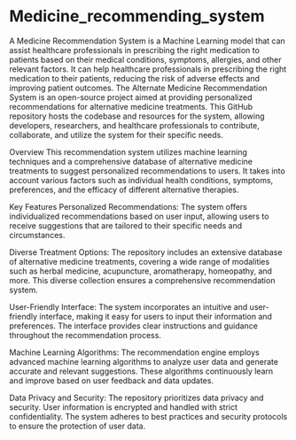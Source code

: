 # Medicine_recommending_system

A Medicine Recommendation System is a Machine Learning model that can assist healthcare professionals in prescribing the right medication to patients based on their medical conditions, symptoms, allergies, and other relevant factors. It can help healthcare professionals in prescribing the right medication to their patients, reducing the risk of adverse effects and improving patient outcomes.
The Alternate Medicine Recommendation System is an open-source project aimed at providing personalized recommendations for alternative medicine treatments. This GitHub repository hosts the codebase and resources for the system, allowing developers, researchers, and healthcare professionals to contribute, collaborate, and utilize the system for their specific needs.

Overview
This recommendation system utilizes machine learning techniques and a comprehensive database of alternative medicine treatments to suggest personalized recommendations to users. It takes into account various factors such as individual health conditions, symptoms, preferences, and the efficacy of different alternative therapies.

Key Features
Personalized Recommendations: The system offers individualized recommendations based on user input, allowing users to receive suggestions that are tailored to their specific needs and circumstances.

Diverse Treatment Options: The repository includes an extensive database of alternative medicine treatments, covering a wide range of modalities such as herbal medicine, acupuncture, aromatherapy, homeopathy, and more. This diverse collection ensures a comprehensive recommendation system.

User-Friendly Interface: The system incorporates an intuitive and user-friendly interface, making it easy for users to input their information and preferences. The interface provides clear instructions and guidance throughout the recommendation process.

Machine Learning Algorithms: The recommendation engine employs advanced machine learning algorithms to analyze user data and generate accurate and relevant suggestions. These algorithms continuously learn and improve based on user feedback and data updates.

Data Privacy and Security: The repository prioritizes data privacy and security. User information is encrypted and handled with strict confidentiality. The system adheres to best practices and security protocols to ensure the protection of user data.  
